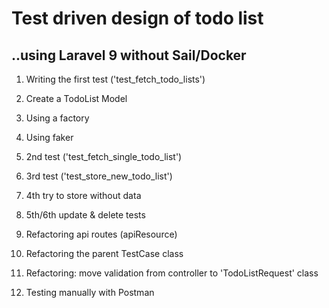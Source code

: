 
# Test driven design of todo list

## ..using Laravel 9 without Sail/Docker

1. Writing the first test ('test_fetch_todo_lists')
2. Create a TodoList Model
3. Using a factory
4. Using faker
5. 2nd test ('test_fetch_single_todo_list')
6. 3rd test ('test_store_new_todo_list')
7. 4th try to store without data
8. 5th/6th update & delete tests
9. Refactoring api routes (apiResource)
10. Refactoring the parent TestCase class
11. Refactoring: move validation from controller to 'TodoListRequest' class

12. Testing manually with Postman
